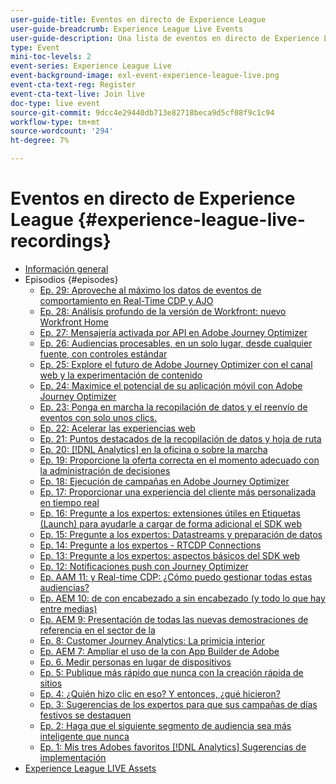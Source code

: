 ```yaml
---
user-guide-title: Eventos en directo de Experience League
user-guide-breadcrumb: Experience League Live Events
user-guide-description: Una lista de eventos en directo de Experience League
type: Event
mini-toc-levels: 2
event-series: Experience League Live
event-background-image: exl-event-experience-league-live.png
event-cta-text-reg: Register
event-cta-text-live: Join live
doc-type: live event
source-git-commit: 9dcc4e29440db713e82718beca9d5cf08f9c1c94
workflow-type: tm+mt
source-wordcount: '294'
ht-degree: 7%

---
```



# Eventos en directo de Experience League {#experience-league-live-recordings}

+ [Información general](overview.md)
+ Episodios {#episodes}
   + [Ep. 29: Aproveche al máximo los datos de eventos de comportamiento en Real-Time CDP y AJO](episodes/exl-live-episode-11-14-23.md)
   + [Ep. 28: Análisis profundo de la versión de Workfront: nuevo Workfront Home](episodes/exl-live-episode-10-26-23.md)
   + [Ep. 27: Mensajería activada por API en Adobe Journey Optimizer](episodes/exl-live-episode-8-23-23.md)
   + [Ep. 26: Audiencias procesables, en un solo lugar&#x200B;, desde cualquier fuente, con controles estándar](episodes/exl-live-episode-7-20-23.md)
   + [Ep. 25: Explore el futuro de Adobe Journey Optimizer con el canal web y la experimentación de contenido](episodes/exl-live-episode-6-14-23.md)
   + [Ep. 24: Maximice el potencial de su aplicación móvil con Adobe Journey Optimizer](episodes/exl-live-episode-5-24-23.md)
   + [Ep. 23: Ponga en marcha la recopilación de datos y el reenvío de eventos con solo unos clics.](episodes/exl-live-episode-4-25-23.md)
   + [Ep. 22: Acelerar las experiencias web](episodes/exl-live-episode-2-16-23.md)
   + [Ep. 21: Puntos destacados de la recopilación de datos y hoja de ruta](episodes/exl-live-episode-1-26-23.md)
   + [Ep. 20: [!DNL Analytics] en la oficina o sobre la marcha](episodes/exl-live-episode-11-18-22.md)
   + [Ep. 19: Proporcione la oferta correcta en el momento adecuado con la administración de decisiones](episodes/exl-live-episode-10-25-22.md)
   + [Ep. 18: Ejecución de campañas en Adobe Journey Optimizer](episodes/exl-live-episode-09-22-22.md)
   + [Ep. 17: Proporcionar una experiencia del cliente más personalizada en tiempo real](episodes/exl-live-episode-09-20-22.md)
   + [Ep. 16: Pregunte a los expertos: extensiones útiles en Etiquetas (Launch) para ayudarle a cargar de forma adicional el SDK web](episodes/exl-live-episode-08-23-22.md)
   + [Ep. 15: Pregunte a los expertos: Datastreams y preparación de datos](episodes/exl-live-episode-07-21-22.md)
   + [Ep. 14: Pregunte a los expertos - RTCDP Connections](episodes/exl-live-episode-06-23-22.md)
   + [Ep. 13: Pregunte a los expertos: aspectos básicos del SDK web](episodes/exl-live-episode-05-26-22.md)
   + [Ep. 12: Notificaciones push con Journey Optimizer](episodes/exl-live-episode-05-12-22.md)
   + [Ep. AAM 11: y Real-time CDP: ¿Cómo puedo gestionar todas estas audiencias?](episodes/exl-live-episode-04-28-22.md)
   + [Ep. AEM 10: de con encabezado a sin encabezado (y todo lo que hay entre medias)](episodes/exl-live-episode-04-21-22.md)
   + [Ep. AEM 9: Presentación de todas las nuevas demostraciones de referencia en el sector de la](episodes/exl-live-episode-02-03-22.md)
   + [Ep. 8: Customer Journey Analytics: La primicia interior](episodes/exl-live-episode-08.md)
   + [Ep. AEM 7: Ampliar el uso de la con App Builder de Adobe](episodes/exl-live-episode-07.md)
   + [Ep. 6. Medir personas en lugar de dispositivos](episodes/exl-live-episode-06.md)
   + [Ep. 5: Publique más rápido que nunca con la creación rápida de sitios](episodes/exl-live-episode-05.md)
   + [Ep. 4: ¿Quién hizo clic en eso? Y entonces, ¿qué hicieron?](episodes/exl-live-episode-04.md)
   + [Ep. 3: Sugerencias de los expertos para que sus campañas de días festivos se destaquen](episodes/exl-live-episode-03.md)
   + [Ep. 2: Haga que el siguiente segmento de audiencia sea más inteligente que nunca](episodes/exl-live-episode-02.md)
   + [Ep. 1: Mis tres Adobes favoritos [!DNL Analytics] Sugerencias de implementación](episodes/exl-live-episode-01.md)
+ [Experience League LIVE Assets](exl-live-assets.md)
